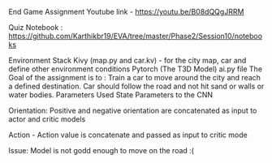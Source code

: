 
End Game Assignment
Youtube link - https://youtu.be/B08dQQgJRRM


Quiz Notebook : https://github.com/Karthikbr19/EVA/tree/master/Phase2/Session10/notebooks



Environment Stack
Kivy (map.py and car.kv) - for the city map, car and define other environment conditions
Pytorch (The T3D Model) ai.py file
The Goal of the assignment is to :
Train a car to move around the city and reach a defined destination.
Car should follow the road and not hit sand or walls or water bodies.
Parameters Used
State Parameters to the CNN

Orientation: Positive and negative orientation are concatenated as input to actor and critic models

Action - Action value is concatenate and passed as input to critic mode


Issue:
Model is not godd enough to move on the road :(
